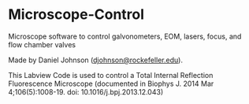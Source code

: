 # Microscope-Control
Microscope software to control galvonometers, EOM, lasers, focus, and flow chamber valves

Made by Daniel Johnson (djohnson@rockefeller.edu).

This Labview Code is used to control a Total Internal Reflection Fluorescence Microscope (documented in Biophys J. 2014 Mar 4;106(5):1008-19. doi: 10.1016/j.bpj.2013.12.043)

